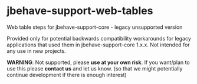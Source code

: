 # jbehave-support-web-tables
Web table steps for jbehave-support-core - legacy unsupported version

Provided only for potential backwards compatibility workarounds for legacy applications that used them in jbehave-support-core 1.x.x.
Not intended for any use in new projects.

**WARNING**: Not supported, please **use at your own risk**. If you want/plan to use this please **contact us** and let us know.
(so that we might potentially continue development if there is enough interest)

